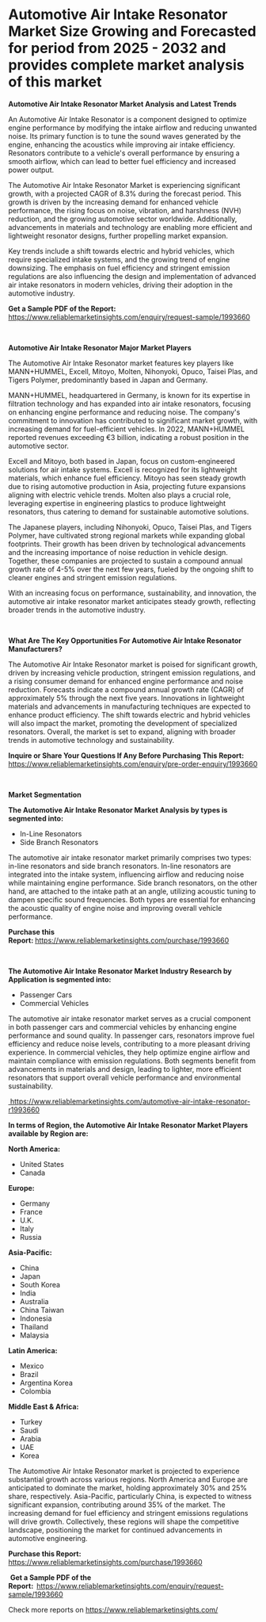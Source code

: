<p><h1>Automotive Air Intake Resonator Market Size Growing and Forecasted for period from 2025 - 2032 and provides complete market analysis of this market</h1></p><p><strong>Automotive Air Intake Resonator Market Analysis and Latest Trends</strong></p>
<p><p>An Automotive Air Intake Resonator is a component designed to optimize engine performance by modifying the intake airflow and reducing unwanted noise. Its primary function is to tune the sound waves generated by the engine, enhancing the acoustics while improving air intake efficiency. Resonators contribute to a vehicle's overall performance by ensuring a smooth airflow, which can lead to better fuel efficiency and increased power output.</p><p>The Automotive Air Intake Resonator Market is experiencing significant growth, with a projected CAGR of 8.3% during the forecast period. This growth is driven by the increasing demand for enhanced vehicle performance, the rising focus on noise, vibration, and harshness (NVH) reduction, and the growing automotive sector worldwide. Additionally, advancements in materials and technology are enabling more efficient and lightweight resonator designs, further propelling market expansion. </p><p>Key trends include a shift towards electric and hybrid vehicles, which require specialized intake systems, and the growing trend of engine downsizing. The emphasis on fuel efficiency and stringent emission regulations are also influencing the design and implementation of advanced air intake resonators in modern vehicles, driving their adoption in the automotive industry.</p></p>
<p><strong>Get a Sample PDF of the Report:&nbsp;</strong> <a href="https://www.reliablemarketinsights.com/enquiry/request-sample/1993660?utm_campaign=3036&utm_medium=2&utm_source=Github&utm_content=ia&utm_term=29032025&utm_id=automotive-air-intake-resonator">https://www.reliablemarketinsights.com/enquiry/request-sample/1993660</a></p>
<p>&nbsp;</p>
<p><strong>Automotive Air Intake Resonator Major Market Players</strong></p>
<p><p>The Automotive Air Intake Resonator market features key players like MANN+HUMMEL, Excell, Mitoyo, Molten, Nihonyoki, Opuco, Taisei Plas, and Tigers Polymer, predominantly based in Japan and Germany. </p><p>MANN+HUMMEL, headquartered in Germany, is known for its expertise in filtration technology and has expanded into air intake resonators, focusing on enhancing engine performance and reducing noise. The company's commitment to innovation has contributed to significant market growth, with increasing demand for fuel-efficient vehicles. In 2022, MANN+HUMMEL reported revenues exceeding €3 billion, indicating a robust position in the automotive sector.</p><p>Excell and Mitoyo, both based in Japan, focus on custom-engineered solutions for air intake systems. Excell is recognized for its lightweight materials, which enhance fuel efficiency. Mitoyo has seen steady growth due to rising automotive production in Asia, projecting future expansions aligning with electric vehicle trends. Molten also plays a crucial role, leveraging expertise in engineering plastics to produce lightweight resonators, thus catering to demand for sustainable automotive solutions.</p><p>The Japanese players, including Nihonyoki, Opuco, Taisei Plas, and Tigers Polymer, have cultivated strong regional markets while expanding global footprints. Their growth has been driven by technological advancements and the increasing importance of noise reduction in vehicle design. Together, these companies are projected to sustain a compound annual growth rate of 4-5% over the next few years, fueled by the ongoing shift to cleaner engines and stringent emission regulations.</p><p>With an increasing focus on performance, sustainability, and innovation, the automotive air intake resonator market anticipates steady growth, reflecting broader trends in the automotive industry.</p></p>
<p>&nbsp;</p>
<p><strong>What Are The Key Opportunities For Automotive Air Intake Resonator Manufacturers?</strong></p>
<p><p>The Automotive Air Intake Resonator market is poised for significant growth, driven by increasing vehicle production, stringent emission regulations, and a rising consumer demand for enhanced engine performance and noise reduction. Forecasts indicate a compound annual growth rate (CAGR) of approximately 5% through the next five years. Innovations in lightweight materials and advancements in manufacturing techniques are expected to enhance product efficiency. The shift towards electric and hybrid vehicles will also impact the market, promoting the development of specialized resonators. Overall, the market is set to expand, aligning with broader trends in automotive technology and sustainability.</p></p>
<p><strong>Inquire or Share Your Questions If Any Before Purchasing This Report:</strong> <a href="https://www.reliablemarketinsights.com/enquiry/pre-order-enquiry/1993660?utm_campaign=3036&utm_medium=2&utm_source=Github&utm_content=ia&utm_term=29032025&utm_id=automotive-air-intake-resonator">https://www.reliablemarketinsights.com/enquiry/pre-order-enquiry/1993660</a></p>
<p>&nbsp;</p>
<p><strong>Market Segmentation</strong></p>
<p><strong>The Automotive Air Intake Resonator Market Analysis by types is segmented into:</strong></p>
<p><ul><li>In-Line Resonators</li><li>Side Branch Resonators</li></ul></p>
<p><p>The automotive air intake resonator market primarily comprises two types: in-line resonators and side branch resonators. In-line resonators are integrated into the intake system, influencing airflow and reducing noise while maintaining engine performance. Side branch resonators, on the other hand, are attached to the intake path at an angle, utilizing acoustic tuning to dampen specific sound frequencies. Both types are essential for enhancing the acoustic quality of engine noise and improving overall vehicle performance.</p></p>
<p><strong>Purchase this Report:&nbsp;</strong><a href="https://www.reliablemarketinsights.com/purchase/1993660?utm_campaign=3036&utm_medium=2&utm_source=Github&utm_content=ia&utm_term=29032025&utm_id=automotive-air-intake-resonator">https://www.reliablemarketinsights.com/purchase/1993660</a></p>
<p>&nbsp;</p>
<p><strong>The Automotive Air Intake Resonator Market Industry Research by Application is segmented into:</strong></p>
<p><ul><li>Passenger Cars</li><li>Commercial Vehicles</li></ul></p>
<p><p>The automotive air intake resonator market serves as a crucial component in both passenger cars and commercial vehicles by enhancing engine performance and sound quality. In passenger cars, resonators improve fuel efficiency and reduce noise levels, contributing to a more pleasant driving experience. In commercial vehicles, they help optimize engine airflow and maintain compliance with emission regulations. Both segments benefit from advancements in materials and design, leading to lighter, more efficient resonators that support overall vehicle performance and environmental sustainability.</p></p>
<p><a href="https://www.reliablemarketinsights.com/automotive-air-intake-resonator-r1993660?utm_campaign=3036&utm_medium=2&utm_source=Github&utm_content=ia&utm_term=29032025&utm_id=automotive-air-intake-resonator">&nbsp;https://www.reliablemarketinsights.com/automotive-air-intake-resonator-r1993660</a></p>
<p><strong>In terms of Region, the Automotive Air Intake Resonator Market Players available by Region are:</strong></p>
<p>
    <p> <strong> North America: </strong>
        <ul>
            <li>United States</li>
            <li>Canada</li>
        </ul>
        </p> 
    <p> <strong> Europe: </strong>
        <ul>
            <li>Germany</li>
            <li>France</li>
            <li>U.K.</li>
            <li>Italy</li>
            <li>Russia</li>
        </ul>
        </p> 
    <p> <strong> Asia-Pacific: </strong>
        <ul>
            <li>China</li>
            <li>Japan</li>
            <li>South Korea</li>
            <li>India</li>
            <li>Australia</li>
            <li>China Taiwan</li>
            <li>Indonesia</li>
            <li>Thailand</li>
            <li>Malaysia</li>
        </ul>
        </p> 
    <p> <strong> Latin America: </strong>
        <ul>
            <li>Mexico</li>
            <li>Brazil</li>
            <li>Argentina Korea</li>
            <li>Colombia</li>
        </ul>
        </p> 
    <p> <strong> Middle East & Africa: </strong>
        <ul>
            <li>Turkey</li>
            <li>Saudi</li>
            <li>Arabia</li>
            <li>UAE</li>
            <li>Korea</li>
        </ul>
    </p>
    </p>
<p><p>The Automotive Air Intake Resonator market is projected to experience substantial growth across various regions. North America and Europe are anticipated to dominate the market, holding approximately 30% and 25% share, respectively. Asia-Pacific, particularly China, is expected to witness significant expansion, contributing around 35% of the market. The increasing demand for fuel efficiency and stringent emissions regulations will drive growth. Collectively, these regions will shape the competitive landscape, positioning the market for continued advancements in automotive engineering.</p></p>
<p><strong>Purchase this Report: </strong><a href="https://www.reliablemarketinsights.com/purchase/1993660?utm_campaign=3036&utm_medium=2&utm_source=Github&utm_content=ia&utm_term=29032025&utm_id=automotive-air-intake-resonator">https://www.reliablemarketinsights.com/purchase/1993660</a></p>
<p>&nbsp;<strong>Get a Sample PDF of the Report:&nbsp;&nbsp;</strong><a href="https://www.reliablemarketinsights.com/enquiry/request-sample/1993660?utm_campaign=3036&utm_medium=2&utm_source=Github&utm_content=ia&utm_term=29032025&utm_id=automotive-air-intake-resonator">https://www.reliablemarketinsights.com/enquiry/request-sample/1993660</a></p>
<p><strong></strong></p>
<p>Check more reports on <a href="https://www.reliablemarketinsights.com/?utm_campaign=3036&utm_medium=2&utm_source=Github&utm_content=ia&utm_term=29032025&utm_id=automotive-air-intake-resonator">https://www.reliablemarketinsights.com/</a></p>